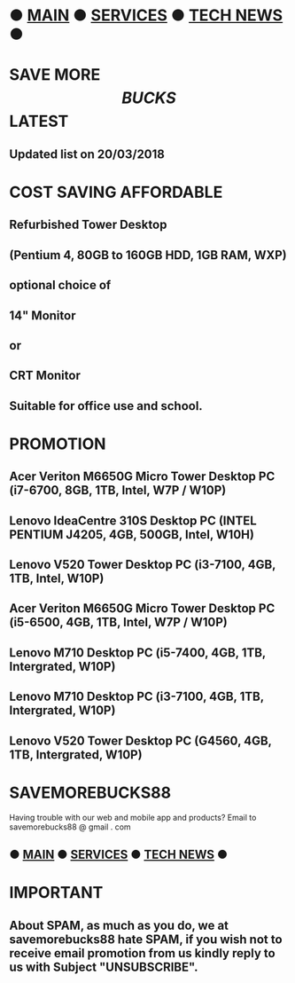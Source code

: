 # ● [MAIN](https://savemorebucks.github.io/mobile.github.io/) ● [SERVICES](https://savemorebucks.github.io/mobile.github.io/services) ● [TECH NEWS](https://savemorebucks.github.io/mobile.github.io/bewow) ●

# SAVE MORE $$BUCKS$$ LATEST
## Updated list on 20/03/2018

# COST SAVING AFFORDABLE

## Refurbished Tower Desktop
## (Pentium 4, 80GB to 160GB HDD, 1GB RAM, WXP)
## optional choice of
## 14" Monitor 
## or 
## CRT Monitor
## Suitable for office use and school.

# PROMOTION 

## Acer Veriton M6650G Micro Tower Desktop PC (i7-6700, 8GB, 1TB, Intel, W7P / W10P)

## Lenovo IdeaCentre 310S Desktop PC (INTEL PENTIUM J4205, 4GB, 500GB, Intel, W10H)

## Lenovo V520 Tower Desktop PC (i3-7100, 4GB, 1TB, Intel, W10P)

## Acer Veriton M6650G  Micro Tower Desktop PC (i5-6500, 4GB, 1TB, Intel, W7P / W10P)

## Lenovo M710 Desktop PC (i5-7400, 4GB, 1TB, Intergrated, W10P)

## Lenovo M710 Desktop PC (i3-7100, 4GB, 1TB, Intergrated, W10P)

## Lenovo V520 Tower Desktop PC (G4560, 4GB, 1TB, Intergrated, W10P)


# SAVEMOREBUCKS88

Having trouble with our web and mobile app and products? 
Email to savemorebucks88 @ gmail . com 
## ● [MAIN](https://savemorebucks.github.io/mobile.github.io/) ● [SERVICES](https://savemorebucks.github.io/mobile.github.io/services) ● [TECH NEWS](https://savemorebucks.github.io/mobile.github.io/bewow) ●

# IMPORTANT 
## About SPAM, as much as you do, we at savemorebucks88 hate SPAM, if you wish not to receive email promotion from us kindly reply to us with Subject "UNSUBSCRIBE". 
